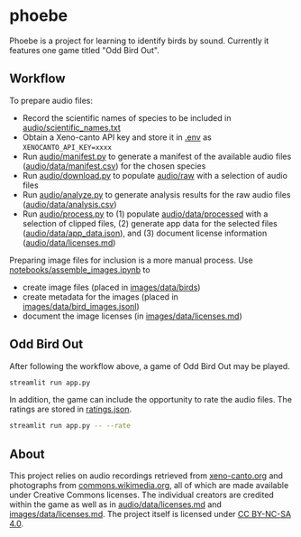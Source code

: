 # phoebe

Phoebe is a project for learning to identify birds by sound. Currently it features one game
titled "Odd Bird Out".


## Workflow

To prepare audio files:

- Record the scientific names of species to be included in [audio/scientific_names.txt](audio/scientific_names.txt)
- Obtain a Xeno-canto API key and store it in [.env](.env) as `XENOCANTO_API_KEY=xxxx`
- Run [audio/manifest.py](audio/manifest.py) to generate a manifest of the available audio files 
  ([audio/data/manifest.csv](audio/data/manifest.csv)) for the chosen species
- Run [audio/download.py](audio/download.py) to populate [audio/raw](audio/raw) with a selection of audio files
- Run [audio/analyze.py](audio/analyze.py) to generate analysis results for the raw audio files 
  ([audio/data/analysis.csv](audio/data/analysis.csv))
- Run [audio/process.py](audio/process.py) to (1) populate [audio/data/processed](audio/data/processed) with a selection
  of clipped files, (2) generate  app data for the selected files 
  ([audio/data/app_data.json](audio/data/app_data.json)), and (3) document license information 
  ([audio/data/licenses.md](audio/data/licenses.md))

Preparing image files for inclusion is a more manual process. Use 
[notebooks/assemble_images.ipynb](notebooks/assemble_images.ipynb) 
to

  - create image files (placed in [images/data/birds](images/data/birds))
  - create metadata for the images (placed in [images/data/bird_images.jsonl](images/data/bird_images.jsonl))
  - document the image licenses (in [images/data/licenses.md](images/data/licenses.md))


## Odd Bird Out

After following the workflow above, a game of Odd Bird Out may be played.

```bash
streamlit run app.py
```

In addition, the game can include the opportunity to rate the audio files. The ratings are stored in 
[ratings.json](ratings.json).

```bash
streamlit run app.py -- --rate
```


## About

This project relies on audio recordings retrieved from 
[xeno-canto.org](https://xeno-canto.org/)
and photographs from 
[commons.wikimedia.org](https://commons.wikimedia.org/),
all of which are made available under Creative Commons licenses. The individual creators
are credited within the game as well as in
[audio/data/licenses.md](audio/data/licenses.md) and
[images/data/licenses.md](images/data/licenses.md). 
The project itself is licensed under
[CC BY-NC-SA 4.0](https://creativecommons.org/licenses/by-nc-sa/4.0).
